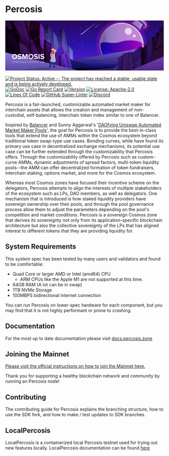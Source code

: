 # Percosis

![Banner!](assets/banner.png)

[![Project Status: Active -- The project has reached a stable, usable
state and is being actively
developed.](https://img.shields.io/badge/repo%20status-Active-green.svg?style=flat-square)](https://www.repostatus.org/#active)
[![GoDoc](https://img.shields.io/badge/godoc-reference-blue?style=flat-square&logo=go)](https://pkg.go.dev/github.com/percosis-labs/percosis/v11)
[![Go Report
Card](https://goreportcard.com/badge/github.com/percosis-labs/percosis?style=flat-square)](https://goreportcard.com/report/github.com/percosis-labs/percosis/v11)
[![Version](https://img.shields.io/github/tag/percosis-labs/percosis.svg?style=flat-square)](https://github.com/percosis-labs/percosis/releases/latest)
[![License:
Apache-2.0](https://img.shields.io/github/license/percosis-labs/percosis.svg?style=flat-square)](https://github.com/percosis-labs/percosis/blob/main/LICENSE)
[![Lines Of
Code](https://img.shields.io/tokei/lines/github/percosis-labs/percosis?style=flat-square)](https://github.com/percosis-labs/percosis)
[![GitHub
Super-Linter](https://img.shields.io/github/actions/workflow/status/percosis-labs/percosis/lint.yml?style=flat-square&label=Lint)](https://github.com/marketplace/actions/super-linter)
[![Discord](https://badgen.net/badge/icon/discord?icon=discord&label)](https://discord.gg/percosis)

Percosis is a fair-launched, customizable automated market maker for
interchain assets that allows the creation and management of
non-custodial, self-balancing, interchain token index similar to one of
Balancer.

Inspired by [Balancer](http://balancer.finance/whitepaper) and Sunny
Aggarwal's '[DAOfying Uniswap Automated Market Maker
Pools](https://www.sunnya97.com/blog/daoifying-uniswap-automated-market-maker-pools)',
the goal for Percosis is to provide the best-in-class tools that extend
the use of AMMs within the Cosmos ecosystem beyond traditional token
swap-type use cases. Bonding curves, while have found its primary use
case in decentralized exchange mechanisms, its potential use case can be
further extended through the customizability that Percosis offers.
Through the customizability offered by Percosis such as custom-curve AMMs,
dynamic adjustments of spread factors, multi-token liquidity pools--the AMM
can offer decentralized formation of token fundraisers, interchain
staking, options market, and more for the Cosmos ecosystem.

Whereas most Cosmos zones have focused their incentive scheme on the
delegators, Percosis attempts to align the interests of multiple
stakeholders of the ecosystem such as LPs, DAO members, as well as
delegators. One mechanism that is introduced is how staked liquidity
providers have sovereign ownership over their pools, and through the
pool governance process allow them to adjust the parameters depending on
the pool's competition and market conditions. Percosis is a sovereign
Cosmos zone that derives its sovereignty not only from its
application-specific blockchain architecture but also the collective
sovereignty of the LPs that has aligned interest to different tokens
that they are providing liquidity for.

## System Requirements

This system spec has been tested by many users and validators and found
to be comfortable:

- Quad Core or larger AMD or Intel (amd64) CPU
  - ARM CPUs like the Apple M1 are not supported at this time.
- 64GB RAM (A lot can be in swap)
- 1TB NVMe Storage
- 100MBPS bidirectional internet connection

You can run Percosis on lower-spec hardware for each component, but you
may find that it is not highly performant or prone to crashing.

## Documentation

For the most up to date documentation please visit
[docs.percosis.zone](https://docs.percosis.zone/)

## Joining the Mainnet

[Please visit the official instructions on how to join the Mainnet
here.](https://docs.percosis.zone/networks/join-mainnet)

Thank you for supporting a healthy blockchain network and community by
running an Percosis node!

## Contributing

The contributing guide for Percosis explains the branching structure, how
to use the SDK fork, and how to make / test updates to SDK branches.

## LocalPercosis

LocalPercosis is a containerized local Percosis testnet used for trying out new features locally. 
LocalPercosis documentation can be found [here](https://github.com/percosis-labs/percosis/tree/main/tests/localpercosis)
